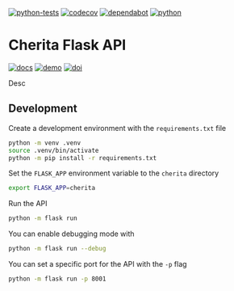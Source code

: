 [![python-tests](https://github.com/haniffalab/webatlas-pipeline/actions/workflows/tests-python.yml/badge.svg)](https://github.com/haniffalab/webatlas-pipeline/actions/workflows/tests-python.yml)
[![codecov](https://codecov.io/gh/haniffalab/webatlas-pipeline/branch/main/graph/badge.svg?token=7HQVFH08WJ)](https://app.codecov.io/gh/haniffalab/webatlas-pipeline)
[![dependabot](https://img.shields.io/badge/dependabot-enabled-025E8C?logo=dependabot&logoColor=white)](https://github.com/haniffalab/cherita-flask-api/security)
[![python](https://shields.io/badge/python-3.10-blue)](https://github.com/haniffalab/cherita-flask-api?tab=readme-ov-file#development)

# Cherita Flask API

[![docs](https://img.shields.io/badge/Documentation-online-blue)](https://cherita-flask-api-dot-haniffa-lab.nw.r.appspot.com/api/docs/)
[![demo](https://img.shields.io/badge/Demos-view-blue)](https://cherita-flask-api-dot-haniffa-lab.nw.r.appspot.com/)
[![doi](https://zenodo.org/badge/DOI/10.5281/zenodo.7405818.svg)](https://doi.org/10.5281/zenodo.7405818)

Desc

## Development

Create a development environment with the `requirements.txt` file

```sh
python -m venv .venv
source .venv/bin/activate
python -m pip install -r requirements.txt
```

Set the `FLASK_APP` environment variable to the `cherita` directory

```sh
export FLASK_APP=cherita
```

Run the API

```sh
python -m flask run
```

You can enable debugging mode with

```sh
python -m flask run --debug
```

You can set a specific port for the API with the `-p` flag

```sh
python -m flask run -p 8001
```
